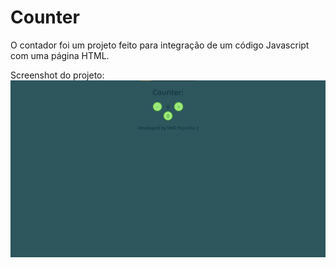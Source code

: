 # Counter

O contador foi um projeto feito para integração de um código Javascript com uma página HTML.

Screenshot do projeto:
![counter](img/counter.png)